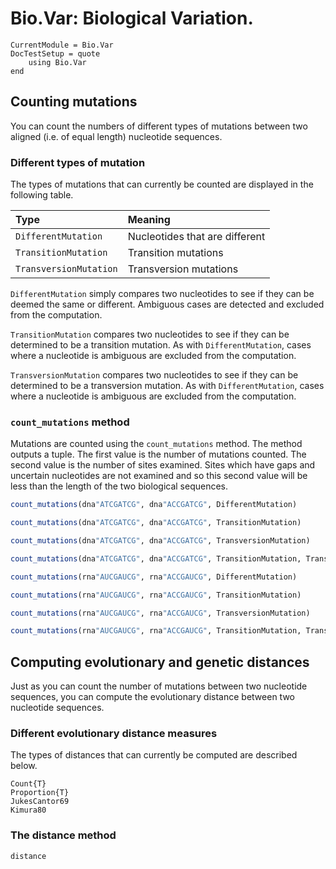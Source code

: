 # Bio.Var: Biological Variation.

```@meta
CurrentModule = Bio.Var
DocTestSetup = quote
    using Bio.Var
end
```

## Counting mutations

You can count the numbers of different types of mutations between two aligned
(i.e. of equal length) nucleotide sequences.

### Different types of mutation

The types of mutations that can currently be counted are displayed in the
following table.

| Type                   | Meaning                                 |
| :--------------------- | :-------------------------------------- |
| `DifferentMutation`    | Nucleotides that are different          |
| `TransitionMutation`   | Transition mutations                    |
| `TransversionMutation` | Transversion mutations                  |

`DifferentMutation` simply compares two nucleotides to see if they can be deemed
the same or different. Ambiguous cases are detected and excluded from the
computation.

`TransitionMutation` compares two nucleotides to see if they can be determined
to be a transition mutation.
As with `DifferentMutation`, cases where a nucleotide is ambiguous are excluded
from the computation.

`TransversionMutation` compares two nucleotides to see if they can be determined
to be a transversion mutation.
As with `DifferentMutation`, cases where a nucleotide is ambiguous are excluded
from the computation.

### `count_mutations` method

Mutations are counted using the `count_mutations` method.
The method outputs a tuple. The first value is the number of mutations counted.
The second value is the number of sites examined. Sites which have gaps and
uncertain nucleotides are not examined and so this second value will be less
than the length of the two biological sequences.

```julia
count_mutations(dna"ATCGATCG", dna"ACCGATCG", DifferentMutation)

count_mutations(dna"ATCGATCG", dna"ACCGATCG", TransitionMutation)

count_mutations(dna"ATCGATCG", dna"ACCGATCG", TransversionMutation)

count_mutations(dna"ATCGATCG", dna"ACCGATCG", TransitionMutation, TransversionMutation)

count_mutations(rna"AUCGAUCG", rna"ACCGAUCG", DifferentMutation)

count_mutations(rna"AUCGAUCG", rna"ACCGAUCG", TransitionMutation)

count_mutations(rna"AUCGAUCG", rna"ACCGAUCG", TransversionMutation)

count_mutations(rna"AUCGAUCG", rna"ACCGAUCG", TransitionMutation, TransversionMutation)
```

## Computing evolutionary and genetic distances

Just as you can count the number of mutations between two nucleotide sequences,
you can compute the evolutionary distance between two nucleotide sequences.

### Different evolutionary distance measures

The types of distances that can currently be computed are described below.

```@docs
Count{T}
Proportion{T}
JukesCantor69
Kimura80
```

### The distance method

```@docs
distance
```
